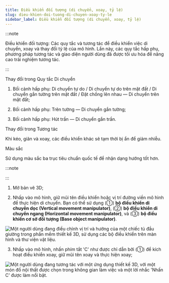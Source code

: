 ```yaml
---
title: Điều khiển đối tượng (di chuyển, xoay, tỷ lệ)
slug: dieu-khien-doi-tuong-di-chuyen-xoay-ty-le
sidebar_label: Điều khiển đối tượng (di chuyển, xoay, tỷ lệ)
---
```


:::note

Điều khiển đối tượng: Các quy tắc và tương tác để điều khiển việc di chuyển, xoay và thay đổi tỷ lệ của mô hình. Lần này, các quy tắc hấp phụ, phương pháp tương tác và giao diện người dùng đã được tối ưu hóa để nâng cao trải nghiệm tương tác.

:::

Thay đổi trong Quy tắc Di chuyển

1. Bối cảnh hấp phụ: Di chuyển tự do / Di chuyển tự do trên mặt đất / Di chuyển gắn tường trên mặt đất / Đặt chồng lên nhau — Di chuyển trên mặt đất;

2. Bối cảnh hấp phụ: Trên tường — Di chuyển gắn tường;

3. Bối cảnh hấp phụ: Hút trần — Di chuyển gắn trần.

Thay đổi trong Tương tác

Khi kéo, giãn và xoay, các điều khiển khác sẽ tạm thời bị ẩn để giảm nhiễu.

Màu sắc

Sử dụng màu sắc ba trục tiêu chuẩn quốc tế để nhận dạng hướng tốt hơn.

:::note

:::

1. Mở bản vẽ 3D;

2. Nhấp vào mô hình, giữ mũi tên điều khiển hoặc vị trí đường viền mô hình để thực hiện di chuyển. Bạn có thể sử dụng (①) **bộ điều khiển di chuyển dọc (Vertical movement manipulator)**, (②) **bộ điều khiển di chuyển ngang (Horizontal movement manipulator)**, và (③) **bộ điều khiển cơ sở đối tượng (Base object manipulator)**.

![Một người dùng đang điều chỉnh vị trí và hướng của một chiếc tủ đầu giường trong phần mềm thiết kế 3D, sử dụng các bộ điều khiển trên màn hình và thư viện vật liệu.](https://storage.googleapis.com/jegavn_kb/images/8d9b588b-ad7c-4af0-9a15-092e510b8e39.png)

3. Nhấp vào mô hình, nhấn phím tắt 'C' như được chỉ dẫn bởi (①) để kích hoạt điều khiển xoay, giữ mũi tên xoay và thực hiện xoay;

![Một người dùng đang tương tác với một ứng dụng thiết kế 3D, với một món đồ nội thất được chọn trong không gian làm việc và một lời nhắc 'Nhấn C' được làm nổi bật.](https://storage.googleapis.com/jegavn_kb/images/2931ee9b-387b-4306-bb87-622fbbb5d26f.png)